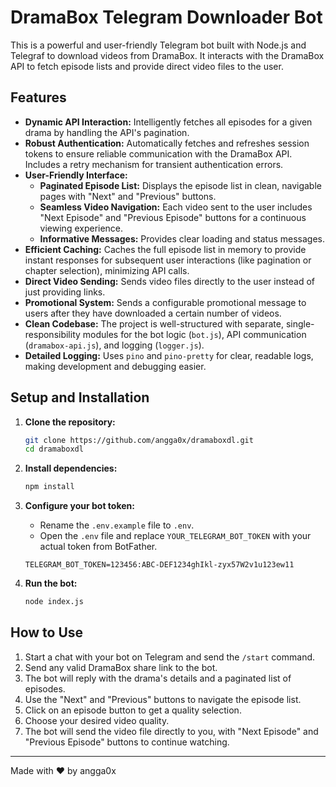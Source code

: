 # DramaBox Telegram Downloader Bot

This is a powerful and user-friendly Telegram bot built with Node.js and Telegraf to download videos from DramaBox. It interacts with the DramaBox API to fetch episode lists and provide direct video files to the user.

## Features

- **Dynamic API Interaction:** Intelligently fetches all episodes for a given drama by handling the API's pagination.
- **Robust Authentication:** Automatically fetches and refreshes session tokens to ensure reliable communication with the DramaBox API. Includes a retry mechanism for transient authentication errors.
- **User-Friendly Interface:**
    - **Paginated Episode List:** Displays the episode list in clean, navigable pages with "Next" and "Previous" buttons.
    - **Seamless Video Navigation:** Each video sent to the user includes "Next Episode" and "Previous Episode" buttons for a continuous viewing experience.
    - **Informative Messages:** Provides clear loading and status messages.
- **Efficient Caching:** Caches the full episode list in memory to provide instant responses for subsequent user interactions (like pagination or chapter selection), minimizing API calls.
- **Direct Video Sending:** Sends video files directly to the user instead of just providing links.
- **Promotional System:** Sends a configurable promotional message to users after they have downloaded a certain number of videos.
- **Clean Codebase:** The project is well-structured with separate, single-responsibility modules for the bot logic (`bot.js`), API communication (`dramabox-api.js`), and logging (`logger.js`).
- **Detailed Logging:** Uses `pino` and `pino-pretty` for clear, readable logs, making development and debugging easier.

## Setup and Installation

1.  **Clone the repository:**
    ```bash
    git clone https://github.com/angga0x/dramaboxdl.git
    cd dramaboxdl
    ```

2.  **Install dependencies:**
    ```bash
    npm install
    ```

3.  **Configure your bot token:**
    -   Rename the `.env.example` file to `.env`.
    -   Open the `.env` file and replace `YOUR_TELEGRAM_BOT_TOKEN` with your actual token from BotFather.
    ```
    TELEGRAM_BOT_TOKEN=123456:ABC-DEF1234ghIkl-zyx57W2v1u123ew11
    ```

4.  **Run the bot:**
    ```bash
    node index.js
    ```

## How to Use

1.  Start a chat with your bot on Telegram and send the `/start` command.
2.  Send any valid DramaBox share link to the bot.
3.  The bot will reply with the drama's details and a paginated list of episodes.
4.  Use the "Next" and "Previous" buttons to navigate the episode list.
5.  Click on an episode button to get a quality selection.
6.  Choose your desired video quality.
7.  The bot will send the video file directly to you, with "Next Episode" and "Previous Episode" buttons to continue watching.

---

Made with ❤ by angga0x

